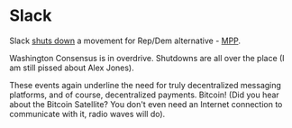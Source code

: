 # Slack

Slack [shuts
down](https://mobile.twitter.com/nick_brana/status/1076130399116505088)
a movement for Rep/Dem alternative - [MPP](https://mobile.twitter.com/nick_brana/status/1076130399116505088).

Washington Consensus is in overdrive. Shutdowns are all over the
place (I am still pissed about Alex Jones).

These events again underline the need for truly decentralized
messaging platforms, and of course, decentralized payments. Bitcoin!
(Did you hear about the Bitcoin Satellite? You don't even need an
Internet connection to communicate with it, radio waves will do).


